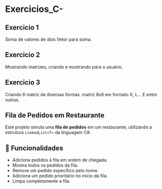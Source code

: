 # Exercicios_C-

## Exercicio 1
Soma de valores de dois Vetor para soma.

## Exercicio 2
Mostrando matrizes, criando e mostrando para o usuário.

## Exercicio 3
Criando 6 matriz de diversas formas. matriz 8x8 em formato X, L...  E entre outras.

## Fila de Pedidos em Restaurante
Este projeto simula uma **fila de pedidos** em um restaurante, utilizando a estrutura `LinkedList<T>` da linguagem C#.

## 🔧 Funcionalidades

- Adiciona pedidos à fila em ordem de chegada.
- Mostra todos os pedidos da fila.
- Remove um pedido específico pelo nome.
- Adiciona um pedido prioritário no início da fila.
- Limpa completamente a fila.
